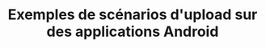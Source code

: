 ---
layout: inspirer-parcours-apps-android_index
title: Exemples de scénarios d'upload sur des applications Android
tags: parcours-apps-android-upload
permalink: /inspiration/parcours-apps/android/upload/
intro:
text-twtr: En train d'explorer la sélection de scénarios d'upload sur des applications Android by @MagDuWebdesign
current_nav: all
---